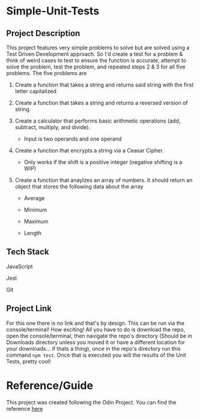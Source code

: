 # Simple-Unit-Tests

## Project Description
This project features very simple problems to solve but are solved using a Test Driven Development approach. So I'd create a test for a problem & think of weird cases to test to ensure the function is accurate, attempt to solve the problem, test the problem, and repeated steps 2 & 3 for all five problems. The five problems are

  1) Create a function that takes a string and returns said string with the first letter capitalized

  2)  Create a function that takes a string and returns a reversed version of string

  3)  Create a calculator that performs basic arithmetic operations (add, subtract, multiply, and divide).
        - Input is two operands and one operand

  4) Create a function that encrypts a string via a Ceasar Cipher. 
       - Only works if the shift is a positive integer (negative shifting is a WIP)

  5) Create a function that anaylzes an array of numbers. It should return an object that stores the following data about the array
       - Average
    
       - Minimum
    
       - Maximum
    
       - Length


## Tech Stack
JavaScript

Jest

Git
    

## Project Link
For this one there is no link and that's by design. This can be run via the console/terminal! How exciting! All you have to do is download the repo, open the console/terminal, then navigate the repo's directory (Should be in Downloads directory unless you moved it or have a different location for your downloads... if thats a thing), once in the repo's directory run this command `npm test`. Once that is executed you will the results of the Unit Tests, pretty cool!


# Reference/Guide
This project was created following the Odin Project. You can find the reference [here](https://www.theodinproject.com/lessons/node-path-javascript-testing-practice)
